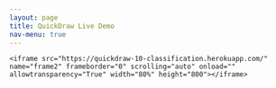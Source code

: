 ```yaml
---
layout: page
title: QuickDraw Live Demo
nav-menu: true
---
```


<div id="main" class="alt">


<section id="one">
<div class="inner">

    <iframe src="https://quickdraw-10-classification.herokuapp.com/" name="frame2" frameborder="0" scrolling="auto" onload="" allowtransparency="True" width="80%" height="800"></iframe>


</div>
</section>
</div>


